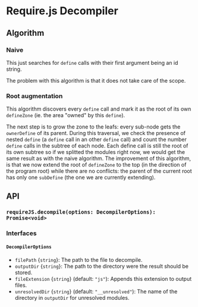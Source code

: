 # Require.js Decompiler

## Algorithm

### Naive

This just searches for `define` calls with their first argument being an id string.

The problem with this algorithm is that it does not take care of the scope.

### Root augmentation

This algorithm discovers every `define` call and mark it as the root of its own `defineZone` (ie. the area "owned" by this `define`).

The next step is to grow the zone to the leafs: every sub-node gets the `ownerDefine` of its parent. During this traversal, we check
the presence of nested `define` (a `define` call in an other `define` call) and count the number `define` calls in the subtree of
each node.
Each define call is still the root of its own subtree so if we splitted the modules right now, we would get the same result as with the naive algorithm.
The improvement of this algorithm, is that we now extend the root of `defineZone` to the top (in the direction of the program root)
while there are no conflicts: the parent of the current root has only one `subDefine` (the one we are currently extending).

## API

### `requireJS.decompile(options: DecompilerOptions): Promise<void>`

### Interfaces

#### `DecompilerOptions`

 - `filePath` {`string`}: The path to the file to decompile.
 - `outputDir` {`string`}: The path to the directory were the result should be stored.
 - `fileExtension` {`string`} (default: `"js"`): Appends this extension to output files.
 - `unresolvedDir` {`string`} (default: `"__unresolved"`): The name of the directory in `outputDir` for unresolved modules.
